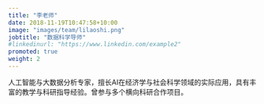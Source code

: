 ```yaml
---
title: "李老师"
date: 2018-11-19T10:47:58+10:00
image: "images/team/lilaoshi.png"
jobtitle: "数据科学导师"
#linkedinurl: "https://www.linkedin.com/example2"
promoted: true
weight: 2
---
```


人工智能与大数据分析专家，擅长AI在经济学与社会科学领域的实际应用，具有丰富的教学与科研指导经验。曾参与多个横向科研合作项目。
